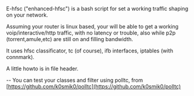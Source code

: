 E-hfsc ("enhanced-hfsc") is a bash script for set a working traffic shaping on your network.  
  
    
Assuming your router is linux based, your will be able to get a working voip/interactive/http traffic, with no latency or trouble, also while p2p (torrent,amule,etc) are still on and filling bandwidth.  

It uses hfsc classificator, tc (of course), ifb interfaces, iptables (with connmark).
  
  
A little howto is in file header.

--
You can test your classes and filter using polltc, from [https://github.com/k0smik0/polltc](https://github.com/k0smik0/polltc)
